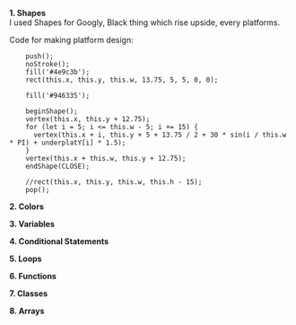 **1. Shapes**  
I used Shapes for Googly, Black thing which rise upside, every platforms.  
  
Code for making platform design:  
``` 
    push();
    noStroke();
    fill('#4e9c3b');
    rect(this.x, this.y, this.w, 13.75, 5, 5, 0, 0);

    fill('#946335');

    beginShape();
    vertex(this.x, this.y + 12.75);
    for (let i = 5; i <= this.w - 5; i += 15) {
      vertex(this.x + i, this.y + 5 + 13.75 / 2 + 30 * sin(i / this.w * PI) + underplatY[i] * 1.5);
    }
    vertex(this.x + this.w, this.y + 12.75);
    endShape(CLOSE);

    //rect(this.x, this.y, this.w, this.h - 15);
    pop();  
```
    
**2. Colors**

**3. Variables**

**4. Conditional Statements**

**5. Loops**

**6. Functions**

**7. Classes**

**8. Arrays**
